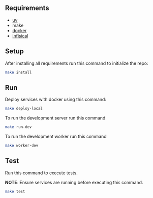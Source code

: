 ## Requirements

- [uv](https://docs.astral.sh/uv/getting-started/installation/)
- make
- [docker](https://docs.docker.com/engine/install/)
- [infisical](https://infisical.com/docs/cli/overview)

## Setup

After installing all requirements run this command to initialize the repo:

```bash
make install
```

## Run

Deploy services with docker using this command:

```bash
make deploy-local
```

To run the development server run this command

```bash
make run-dev
```

To run the development worker run this command

```bash
make worker-dev
```

## Test

Run this command to execute tests.

**NOTE**: Ensure services are running before executing this command.

```bash
make test
```
